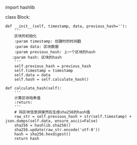 import hashlib


class Block:

    def __init__(self, timestamp, data, previous_hash=''):
        '''
        区块的初始化
        :param timestamp: 创建时的时间戳
        :param data: 区块数据
        :param previous_hash: 上一个区块的hash
       :param hash: 区块的hash
        '''
        self.previous_hash = previous_hash
        self.timestamp = timestamp
        self.data = data
        self.hash = self.calculate_hash()

    def calculate_hash(self):
        '''
        计算区块哈希值
        :return:
        '''
        # 将区块信息拼接然后生成sha256的hash值
        raw_str = self.previous_hash + str(self.timestamp) + json.dumps(self.data, ensure_ascii=False)
        sha256 = hashlib.sha256()
        sha256.update(raw_str.encode('utf-8'))
        hash = sha256.hexdigest()
        return hash


